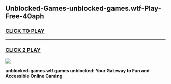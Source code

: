 
## Unblocked-Games-unblocked-games.wtf-Play-Free-40aph
<h3>
<a href="https://premium76.site?title=unblocked-games.wtf&ref=18A1">CLICK TO PLAY</a></h3>
<hr>

<h3>
<a href="https://premium76.site?title=unblocked-games.wtf&ref=18A1">CLICK 2 PLAY</a>
  
</h3>

<a href="https://premium76.site?title=unblocked-games.wtf&ref=18A1"><img src="https://clearcache.store/games.png"></a>


**unblocked-games.wtf games unblocked: Your Gateway to Fun and Accessible Online Gaming**
